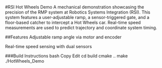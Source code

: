 #RSI Hot Wheels Demo
A mechanical demonstration showcasing the precision of the RMP system at Robotics Systems Integration (RSI).
This system features a user-adjustable ramp, a sensor-triggered gate, and a floor-based catcher to intercept a Hot Wheels car.
Real-time speed measurements are used to predict trajectory and coordinate system timing.

##Features
Adjustable ramp angle via motor and encoder

Real-time speed sensing with dual sensors

###Build Instructions
bash
Copy
Edit
cd build
cmake ..
make
./HotWheels_Demo
